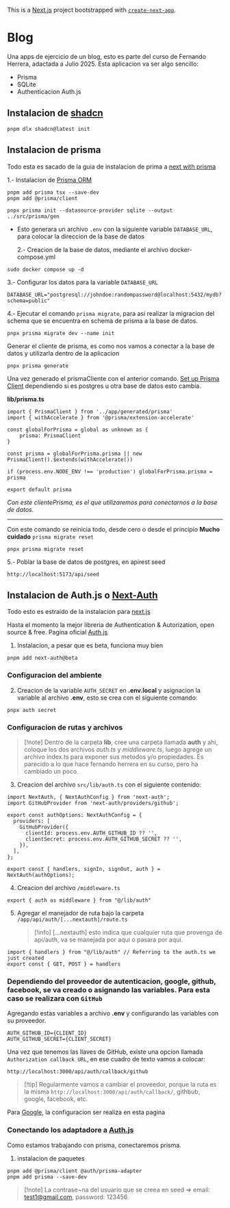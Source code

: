 This is a [Next.js](https://nextjs.org) project bootstrapped with [`create-next-app`](https://nextjs.org/docs/app/api-reference/cli/create-next-app).

# Blog

Una apps de ejercicio de un blog, esto es parte del curso de Fernando Herrera, adactada a Julio 2025. Esta aplicacion va ser algo sencillo:

- Prisma
- SQLite
- Authenticacion Auth.js

## Instalacion de [shadcn](https://ui.shadcn.com/docs/installation/next)

```
pnpm dlx shadcn@latest init
```

## Instalacion de prisma

Todo esta es sacado de la guia de instalacion de prima a [next with prisma](https://www.prisma.io/docs/guides/nextjs)

1.- Instalacion de [Prisma ORM](https://www.prisma.io/docs/guides/nextjs)

```
pnpm add prisma tsx --save-dev
pnpm add @prisma/client
```

```
pnpx prisma init --datasource-provider sqlite --output ../src/prisma/gen

```

- Esto generara un archivo `.env` con la siguiente variable `DATABASE_URL`, para colocar la direccion de la base de datos

  2.- Creacion de la base de datos, mediante el archivo docker-compose.yml

```
sudo docker compose up -d
```

3.- Configurar los datos para la variable `DATABASE_URL`

```
DATABASE_URL="postgresql://johndoe:randompassword@localhost:5432/mydb?schema=public"
```

4.- Ejecutar el comando `prisma migrate`, para asi realizar la migracion del schema que se encuentra en schema de prisma a la base de datos.

```
pnpx prisma migrate dev --name init
```

Generar el cliente de prisma, es como nos vamos a conectar a la base de datos y utilizarla dentro de la aplicacion

```
pnpx prisma generate
```

Una vez generado el prismaCliente con el anterior comando. [Set up Prisma Client](https://www.prisma.io/docs/guides/nextjs#25-set-up-prisma-client) dependiendo si es postgres u otra base de datos esto cambia.

**lib/prisma.ts**

```
import { PrismaClient } from '../app/generated/prisma'
import { withAccelerate } from '@prisma/extension-accelerate'

const globalForPrisma = global as unknown as {
    prisma: PrismaClient
}

const prisma = globalForPrisma.prisma || new PrismaClient().$extends(withAccelerate())

if (process.env.NODE_ENV !== 'production') globalForPrisma.prisma = prisma

export default prisma
```

_Con este clientePrisma, es el que utilizaremos para conectarnos a la base de datos._

---

Con este comando se reinicia todo, desde cero o desde el principio **Mucho cuidado** `prisma migrate reset`

```
pnpx prisma migrate reset

```

5.- Poblar la base de datos de postgres, en apirest seed

```
http://localhost:5173/api/seed
```

## Instalacion de Auth.js o [Next-Auth ](https://www.npmjs.com/package/next-auth)

Todo esto es estraido de la instalacion para [next.js](https://authjs.dev/getting-started/installation?framework=pnpm)

Hasta el momento la mejor libreria de Authentication & Autorization, open source & free. Pagina oficial [Auth.js](https://authjs.dev)

1. Instalacion, a pesar que es beta, funciona muy bien

```
pnpm add next-auth@beta
```

### Configuracion del ambiente

2. Creacion de la variable `AUTH_SECRET` en **.env.local** y asignacion la variable al archivo **.env**, esto se crea con el siguiente comando:

```
pnpx auth secret
```

### Configuracion de rutas y archivos

> [!note] Dentro de la carpeta **lib**, cree una carpeta llamada **auth** y ahi, coloque los dos archivos _auth.ts_ y _middleware.ts_, luego agrege un archivo index.ts para exponer sus metodos y/o propiedades. Es parecido a lo que hace fernando herrera en su curso, pero ha cambiado un poco.

3. Creacion del archivo `src/lib/auth.ts` con el siguiente contenido:

```
import NextAuth, { NextAuthConfig } from 'next-auth';
import GitHubProvider from 'next-auth/providers/github';

export const authOptions: NextAuthConfig = {
  providers: [
    GitHubProvider({
      clientId: process.env.AUTH_GITHUB_ID ?? '',
      clientSecret: process.env.AUTH_GITHUB_SECRET ?? '',
    }),
  ],
};

export const { handlers, signIn, signOut, auth } = NextAuth(authOptions);
```

4. Creacion del archivo `/middleware.ts`

```
export { auth as middleware } from "@/lib/auth"
```

5. Agregar el manejador de ruta bajo la carpeta `/app/api/auth/[...nextauth]/route.ts`
   > [!info] \[...nextauth\] esto indica que cualquier ruta que provenga de api/auth, va se manejada por aqui o pasara por aqui.

```
import { handlers } from "@/lib/auth" // Referring to the auth.ts we just created
export const { GET, POST } = handlers
```

### Dependiendo del proveedor de autenticacion, google, github, facebook, se va creado o asignando las variables. Para esta caso se realizara con `GitHub`

Agregando estas variables a archivo **.env** y configurando las variables con su proveedor.

```
AUTH_GITHUB_ID={CLIENT_ID}
AUTH_GITHUB_SECRET={CLIENT_SECRET}
```

Una vez que tenemos las llaves de GitHub, existe una opcion llamada `Authorization callback URL`, en ese cuadro de texto vamos a colocar:

```
http://localhost:3000/api/auth/callback/github
```

> [!tip] Regularmente vamos a cambiar el proveedor, porque la ruta es la misma `http://localhost:3000/api/auth/callback/`, githbub, google, facebook, etc.

Para [Google](https://console.cloud.google.com/apis/credentials), la configuracion ser realiza en esta pagina

### Conectando los adaptadore a [Auth.js](https://authjs.dev/getting-started/adapters/prisma)

Como estamos trabajando con prisma, conectaremos prisma.

1. instalacion de paquetes

```
pnpm add @prisma/client @auth/prisma-adapter
pnpm add prisma --save-dev
```

> [!note] La contrase~na del usuario que se creea en seed =\> email: test1@gmail.com, password: 123456
